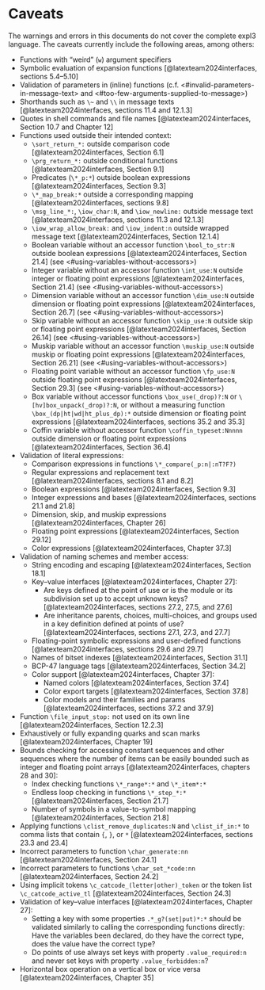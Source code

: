 # Caveats
The warnings and errors in this documents do not cover the complete expl3 language. The caveats currently include the following areas, among others:

- Functions with “weird” (`w`) argument specifiers
- Symbolic evaluation of expansion functions
  [@latexteam2024interfaces, sections 5.4–5.10]
- Validation of parameters in (inline) functions
  (c.f. <#invalid-parameters-in-message-text>
   and <#too-few-arguments-supplied-to-message>)
- Shorthands such as `\~` and `\\` in message texts
  [@latexteam2024interfaces, sections 11.4 and 12.1.3]
- Quotes in shell commands and file names
  [@latexteam2024interfaces, Section 10.7 and Chapter 12]
- Functions used outside their intended context:
    - `\sort_return_*:` outside comparison code
      [@latexteam2024interfaces, Section 6.1]
    - `\prg_return_*:` outside conditional functions
      [@latexteam2024interfaces, Section 9.1]
    - Predicates (`\*_p:*`) outside boolean expressions
      [@latexteam2024interfaces, Section 9.3]
    - `\*_map_break:*` outside a corresponding mapping
      [@latexteam2024interfaces, sections 9.8]
    - `\msg_line_*:`, `\iow_char:N`, and `\iow_newline:`
      outside message text
      [@latexteam2024interfaces, sections 11.3 and 12.1.3]
    - `\iow_wrap_allow_break:` and `\iow_indent:n`
      outside wrapped message text
      [@latexteam2024interfaces, Section 12.1.4]
    - Boolean variable without an accessor function
      `\bool_to_str:N` outside boolean expressions
      [@latexteam2024interfaces, Section 21.4]
      (see <#using-variables-without-accessors>)
    - Integer variable without an accessor function
      `\int_use:N` outside integer or floating point
      expressions [@latexteam2024interfaces, Section 21.4]
      (see <#using-variables-without-accessors>)
    - Dimension variable without an accessor function
      `\dim_use:N` outside dimension or floating point
      expressions [@latexteam2024interfaces, Section 26.7]
      (see <#using-variables-without-accessors>)
    - Skip variable without an accessor function
      `\skip_use:N` outside skip or floating point expressions
      [@latexteam2024interfaces, Section 26.14]
      (see <#using-variables-without-accessors>)
    - Muskip variable without an accessor function
      `\muskip_use:N` outside muskip or floating point
      expressions [@latexteam2024interfaces, Section 26.21]
      (see <#using-variables-without-accessors>)
    - Floating point variable without an accessor function
      `\fp_use:N` outside floating point
      expressions [@latexteam2024interfaces, Section 29.3]
      (see <#using-variables-without-accessors>)
    - Box variable without accessor functions
      `\box_use(_drop)?:N` or `\[hv]box_unpack(_drop)?:N`,
      or without a measuring function
      `\box_(dp|ht|wd|ht_plus_dp):*` outside dimension or
      floating point expressions
      [@latexteam2024interfaces, sections 35.2 and 35.3]
    - Coffin variable without accessor function
      `\coffin_typeset:Nnnnn` outside dimension or
      floating point expressions
      [@latexteam2024interfaces, Section 36.4]
- Validation of literal expressions:
    - Comparison expressions in functions
      `\*_compare(_p:n|:nT?F?)`
    - Regular expressions and replacement text
      [@latexteam2024interfaces, sections 8.1 and 8.2]
    - Boolean expressions
      [@latexteam2024interfaces, Section 9.3]
    - Integer expressions and bases
      [@latexteam2024interfaces, sections 21.1 and 21.8]
    - Dimension, skip, and muskip expressions
      [@latexteam2024interfaces, Chapter 26]
    - Floating point expressions
      [@latexteam2024interfaces, Section 29.12]
    - Color expressions
      [@latexteam2024interfaces, Chapter 37.3]
- Validation of naming schemes and member access:
    - String encoding and escaping
      [@latexteam2024interfaces, Section 18.1]
    - Key–value interfaces
      [@latexteam2024interfaces, Chapter 27]:
        - Are keys defined at the point of use or is the module
          or its subdivision set up to accept unknown keys?
          [@latexteam2024interfaces, sections 27.2, 27.5,
          and 27.6]
        - Are inheritance parents, choices, multi-choices, and
          groups used in a key definition defined at points of
          use? [@latexteam2024interfaces, sections 27.1, 27.3,
          and 27.7]
    - Floating-point symbolic expressions and user-defined
      functions [@latexteam2024interfaces, sections 29.6
      and 29.7]
    - Names of bitset indexes
      [@latexteam2024interfaces, Section 31.1]
    - BCP-47 language tags
      [@latexteam2024interfaces, Section 34.2]
    - Color support
      [@latexteam2024interfaces, Chapter 37]:
        - Named colors [@latexteam2024interfaces, Section 37.4]
        - Color export targets [@latexteam2024interfaces,
          Section 37.8]
        - Color models and their families and params
          [@latexteam2024interfaces, sections 37.2 and 37.9]
- Function `\file_input_stop:` not used on its own line
  [@latexteam2024interfaces, Section 12.2.3]
- Exhaustively or fully expanding quarks and scan marks
  [@latexteam2024interfaces, Chapter 19]
- Bounds checking for accessing constant sequences and other
  sequences where the number of items can be easily bounded
  such as integer and floating point arrays
  [@latexteam2024interfaces, chapters 28 and 30]:
    - Index checking functions `\*_range*:*` and `\*_item*:*`
    - Endless loop checking in functions `\*_step_*:*`
      [@latexteam2024interfaces, Section 21.7]
    - Number of symbols in a value-to-symbol mapping
      [@latexteam2024interfaces, Section 21.8]
- Applying functions `\clist_remove_duplicates:N` and
  `\clist_if_in:*` to comma lists that contain `{`, `}`, or `*`
  [@latexteam2024interfaces, sections 23.3 and 23.4]
- Incorrect parameters to function `\char_generate:nn`
  [@latexteam2024interfaces, Section 24.1]
- Incorrect parameters to functions `\char_set_*code:nn`
  [@latexteam2024interfaces, Section 24.2]
- Using implicit tokens `\c_catcode_(letter|other)_token` or
  the token list `\c_catcode_active_tl`
  [@latexteam2024interfaces, Section 24.3]
- Validation of key–value interfaces
  [@latexteam2024interfaces, Chapter 27]:
    - Setting a key with some properties `.*_g?(set|put)*:*`
      should be validated similarly to calling the corresponding
      functions directly: Have the variables been declared, do
      they have the correct type, does the value have the
      correct type?
    - Do points of use always set keys with property
      `.value_required:n` and never set keys with
      property `.value_forbidden:n`?
- Horizontal box operation on a vertical box or vice
  versa [@latexteam2024interfaces, Chapter 35]
